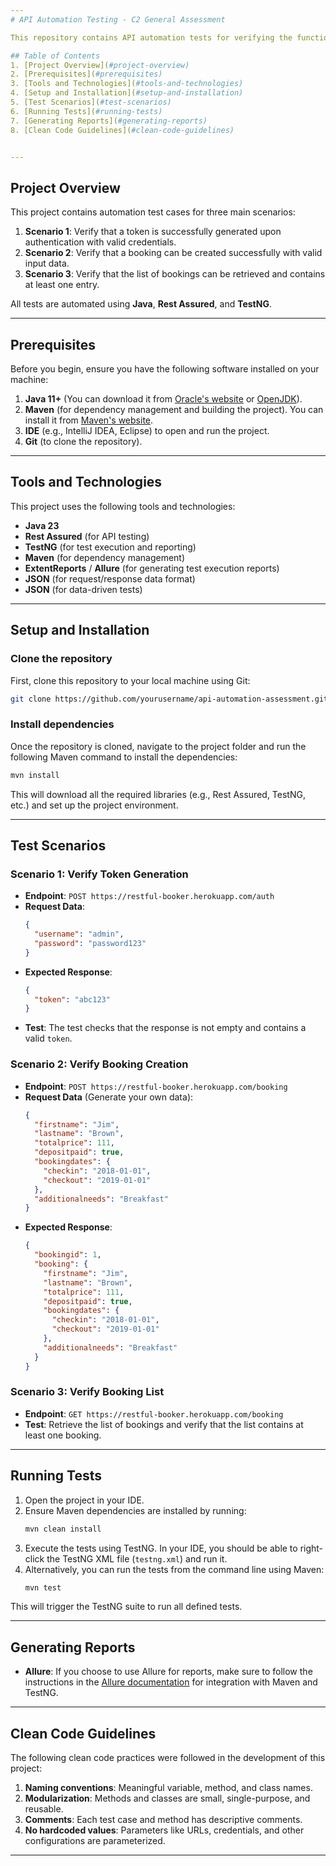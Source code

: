 ```yaml
---
# API Automation Testing - C2 General Assessment

This repository contains API automation tests for verifying the functionality of the **Restful Booker API**. The tests are written in **Java**, using **Rest Assured** for HTTP requests, **TestNG** for test execution, and reports are generated using **ExtentReports** or **Allure**.

## Table of Contents
1. [Project Overview](#project-overview)
2. [Prerequisites](#prerequisites)
3. [Tools and Technologies](#tools-and-technologies)
4. [Setup and Installation](#setup-and-installation)
5. [Test Scenarios](#test-scenarios)
6. [Running Tests](#running-tests)
7. [Generating Reports](#generating-reports)
8. [Clean Code Guidelines](#clean-code-guidelines)


---
```


## Project Overview

This project contains automation test cases for three main scenarios:

1. **Scenario 1**: Verify that a token is successfully generated upon authentication with valid credentials.
2. **Scenario 2**: Verify that a booking can be created successfully with valid input data.
3. **Scenario 3**: Verify that the list of bookings can be retrieved and contains at least one entry.

All tests are automated using **Java**, **Rest Assured**, and **TestNG**.

---

## Prerequisites

Before you begin, ensure you have the following software installed on your machine:

1. **Java 11+** (You can download it from [Oracle's website](https://www.oracle.com/java/technologies/javase-jdk11-downloads.html) or [OpenJDK](https://openjdk.java.net/)).
2. **Maven** (for dependency management and building the project). You can install it from [Maven's website](https://maven.apache.org/download.cgi).
3. **IDE** (e.g., IntelliJ IDEA, Eclipse) to open and run the project.
4. **Git** (to clone the repository).

---

## Tools and Technologies

This project uses the following tools and technologies:

- **Java 23**
- **Rest Assured** (for API testing)
- **TestNG** (for test execution and reporting)
- **Maven** (for dependency management)
- **ExtentReports** / **Allure** (for generating test execution reports)
- **JSON** (for request/response data format)
- **JSON** (for data-driven tests)

---

## Setup and Installation

### Clone the repository

First, clone this repository to your local machine using Git:

```bash
git clone https://github.com/yourusername/api-automation-assessment.git
```

### Install dependencies

Once the repository is cloned, navigate to the project folder and run the following Maven command to install the dependencies:

```bash
mvn install
```

This will download all the required libraries (e.g., Rest Assured, TestNG, etc.) and set up the project environment.

---

## Test Scenarios

### Scenario 1: Verify Token Generation

- **Endpoint**: `POST https://restful-booker.herokuapp.com/auth`
- **Request Data**:
  ```json
  {
    "username": "admin",
    "password": "password123"
  }
  ```
- **Expected Response**:
  ```json
  {
    "token": "abc123"
  }
  ```
- **Test**: The test checks that the response is not empty and contains a valid `token`.

### Scenario 2: Verify Booking Creation

- **Endpoint**: `POST https://restful-booker.herokuapp.com/booking`
- **Request Data** (Generate your own data):
  ```json
  {
    "firstname": "Jim",
    "lastname": "Brown",
    "totalprice": 111,
    "depositpaid": true,
    "bookingdates": {
      "checkin": "2018-01-01",
      "checkout": "2019-01-01"
    },
    "additionalneeds": "Breakfast"
  }
  ```
- **Expected Response**:
  ```json
  {
    "bookingid": 1,
    "booking": {
      "firstname": "Jim",
      "lastname": "Brown",
      "totalprice": 111,
      "depositpaid": true,
      "bookingdates": {
        "checkin": "2018-01-01",
        "checkout": "2019-01-01"
      },
      "additionalneeds": "Breakfast"
    }
  }
  ```

### Scenario 3: Verify Booking List

- **Endpoint**: `GET https://restful-booker.herokuapp.com/booking`
- **Test**: Retrieve the list of bookings and verify that the list contains at least one booking.

---

## Running Tests

1. Open the project in your IDE.
2. Ensure Maven dependencies are installed by running:
   ```bash
   mvn clean install
   ```
3. Execute the tests using TestNG. In your IDE, you should be able to right-click the TestNG XML file (`testng.xml`) and run it.
4. Alternatively, you can run the tests from the command line using Maven:
   ```bash
   mvn test
   ```

This will trigger the TestNG suite to run all defined tests.

---

## Generating Reports

- **Allure**: If you choose to use Allure for reports, make sure to follow the instructions in the [Allure documentation](https://allure.qatools.ru/) for integration with Maven and TestNG.

---

## Clean Code Guidelines

The following clean code practices were followed in the development of this project:

1. **Naming conventions**: Meaningful variable, method, and class names.
2. **Modularization**: Methods and classes are small, single-purpose, and reusable.
3. **Comments**: Each test case and method has descriptive comments.
4. **No hardcoded values**: Parameters like URLs, credentials, and other configurations are parameterized.

---
